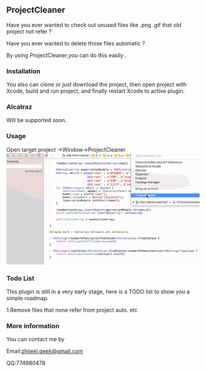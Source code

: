 ## ProjectCleaner

Have you ever wanted to check out unused files like .png .gif that old project not refer ?

Have you ever wanted to delete those files automatic ?

By using ProjectCleaner,you can do this easily .


### Installation

You also can clone or just download the project, then open project with Xcode, 
build and run project, and finally restart Xcode to active plugin.

### Alcatraz

Will be supported soon.

### Usage

Open target project ->Window->ProjectCleaner
![](https://github.com/Lobster-King/ProjectCleaner/blob/master/ProjectCleaner/search_usage.gif)

### Todo List
This plugin is still in a very early stage, here is a TODO list to show you a simple roadmap.

1.Remove files that none refer from project auto.
etc

### More information
You can contact me by

Email:zhiwei.geek@gmail.com

QQ:774980478
